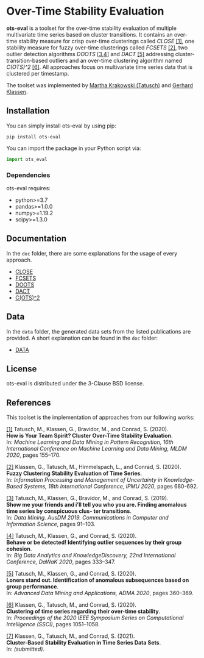 # Over-Time Stability Evaluation
**ots-eval** is a toolset for the over-time stability evaluation of multiple multivariate time series based on cluster transitions. It contains an over-time stability measure for crisp over-time clusterings called _CLOSE_ [[1]](#1), one stability measure for fuzzy over-time clusterings called _FCSETS_ [[2]](#2), two outlier detection algorithms _DOOTS_ [[3](#3),[4](#4)] and _DACT_ [[5]](#5) addressing cluster-transition-based outliers and an over-time clustering algorithm named _C(OTS)^2_ [[6]](#6).
All approaches focus on multivariate time series data that is clustered per timestamp.

The toolset was implemented by [Martha Krakowski (Tatusch)](https://dbs.cs.uni-duesseldorf.de/mitarbeiter.php?id=tatusch) and [Gerhard Klassen](https://dbs.cs.uni-duesseldorf.de/mitarbeiter.php?id=klassen).
## Installation
You can simply install ots-eval by using pip:
```shell script
pip install ots-eval
```
You can import the package in your Python script via:
```python
import ots_eval
```
### Dependencies
ots-eval requires:
* python>=3.7
* pandas>=1.0.0
* numpy>=1.19.2
* scipy>=1.3.0

## Documentation
In the `doc` folder, there are some explanations for the usage of every approach. 
* [CLOSE](https://github.com/tatusch/ots-eval/blob/main/doc/close.md)
* [FCSETS](https://github.com/tatusch/ots-eval/blob/main/doc/fcsets.md)
* [DOOTS](https://github.com/tatusch/ots-eval/blob/main/doc/doots.md)
* [DACT](https://github.com/tatusch/ots-eval/blob/main/doc/dact.md)
* [C(OTS)^2](https://github.com/tatusch/ots-eval/blob/main/doc/cots.md)

## Data
In the `data` folder, the generated data sets from the listed publications are provided. A short explanation can be found in the `doc` folder:
* [DATA](https://github.com/tatusch/ots-eval/blob/main/doc/data.md)

## License
ots-eval is distributed under the 3-Clause BSD license.

## References
This toolset is the implementation of approaches from our following works:

<a id="1">[[1]](http://www.ibai-publishing.org/html/proceedings_2020/pdf/proceedings_book_MLDM_2020.pdf)</a>
Tatusch, M., Klassen, G., Bravidor, M., and Conrad, S. (2020).  
**How is Your Team Spirit? Cluster Over-Time Stability Evaluation**.  
In: _Machine Learning and Data Mining in Pattern Recognition, 16th International Conference on Machine Learning and
Data Mining, MLDM 2020_, pages 155–170.

<a id="2">[[2]](https://link.springer.com/chapter/10.1007%2F978-3-030-50146-4_50)</a>
Klassen, G., Tatusch, M., Himmelspach, L., and Conrad, S. (2020).  
**Fuzzy Clustering Stability Evaluation of Time Series**.  
In: _Information Processing and Management of Uncertainty in Knowledge-Based Systems, 18th International Conference, IPMU 2020_, pages 680-692.

<a id="3">[[3]](https://link.springer.com/chapter/10.1007/978-981-15-1699-3_8)</a>
Tatusch, M., Klassen, G., Bravidor, M., and Conrad, S. (2019).  
**Show me your friends and i’ll tell you who you are. Finding anomalous time series by conspicuous clus-
ter transitions**.  
In: _Data Mining. AusDM 2019. Communications in Computer and Information Science_, pages 91–103.

<a id="4">[[4]](https://link.springer.com/chapter/10.1007/978-3-030-59065-9_26)</a>
Tatusch, M., Klassen, G., and Conrad, S. (2020).  
**Behave or be detected! Identifying outlier sequences by their group cohesion**.  
In: _Big Data Analytics and KnowledgeDiscovery, 22nd International Conference, DaWaK 2020_, pages 333–347.

<a id="5">[[5]](https://link.springer.com/chapter/10.1007%2F978-3-030-65390-3_28)</a>
Tatusch, M., Klassen, G., and Conrad, S. (2020).  
**Loners stand out. Identification of anomalous subsequences based on group performance**.  
In: _Advanced Data Mining and Applications, ADMA 2020_, pages 360–369.

<a id="6">[[6]](https://ieeexplore.ieee.org/document/9308516) 
Klassen, G., Tatusch, M., and Conrad, S. (2020).  
**Clustering of time series regarding their over-time stability**.  
In: _Proceedings of the 2020 IEEE Symposium Series on Computational Intelligence (SSCI)_, pages 1051–1058.

<a id="6">[[7]]() 
Klassen, G., Tatusch, M., and Conrad, S. (2021).  
**Cluster-Based Stability Evaluation in Time Series Data Sets**.  
In: *(submitted)*.
